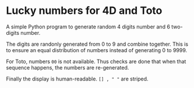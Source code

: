 # Lucky numbers for 4D and Toto

A simple Python program to generate random 4 digits number and 6 two-digits number.

The digits are randonly generated from 0 to 9 and combine together. This is to ensure an equal distribution of numbers instead of generating 0 to 9999.

For Toto, numbers `00` is not available. Thus checks are done that when that sequence happens, the numbers are re-generated.

Finally the display is human-readable. `[] , " "` are striped.
